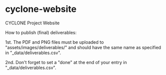 # cyclone-website
CYCLONE Project Website

How to publish (final) deliverables:

1st. The PDF and PNG files must be uploaded to "assets/images/deliverables/" and should have the same name as specified in "_data/deliverables.csv".

2nd. Don't forget to set a "done" at the end of your entry in "_data/deliverables.csv". 

